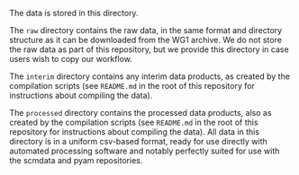 The data is stored in this directory.

The `raw` directory contains the raw data, in the same format and directory structure as it can be downloaded from the WG1 archive.
We do not store the raw data as part of this repository, but we provide this directory in case users wish to copy our workflow.

The `interim` directory contains any interim data products, as created by the compilation scripts (see `README.md` in the root of this repository for instructions about compiling the data).

The `processed` directory contains the processed data products, also as created by the compilation scripts (see `README.md` in the root of this repository for instructions about compiling the data).
All data in this directory is in a uniform csv-based format, ready for use directly with automated processing software and notably perfectly suited for use with the scmdata and pyam repositories.
